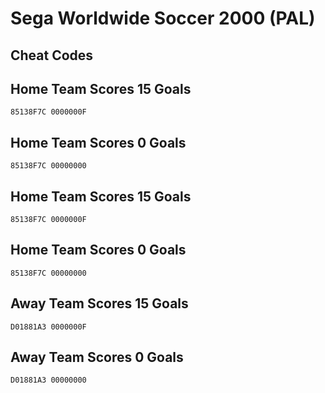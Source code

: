 # Sega Worldwide Soccer 2000 (PAL)

## Cheat Codes

## Home Team Scores 15 Goals

```
85138F7C 0000000F

```

## Home Team Scores 0 Goals

```
85138F7C 00000000

```

## Home Team Scores 15 Goals

```
85138F7C 0000000F

```

## Home Team Scores 0 Goals

```
85138F7C 00000000

```

## Away Team Scores 15 Goals

```
D01881A3 0000000F

```

## Away Team Scores 0 Goals

```
D01881A3 00000000

```

